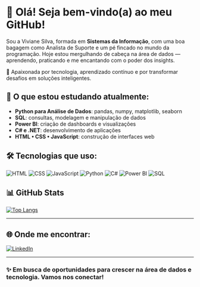 # 👋 Olá! Seja bem-vindo(a) ao meu GitHub!

Sou a Viviane Silva, formada em **Sistemas da Informação**, com uma boa bagagem como Analista de Suporte e um pé fincado no mundo da programação. Hoje estou mergulhando de cabeça na área de dados — aprendendo, praticando e me encantando com o poder dos insights.

🚀 Apaixonada por tecnologia, aprendizado contínuo e por transformar desafios em soluções inteligentes.

## 🧠 O que estou estudando atualmente:
- **Python para Análise de Dados**: pandas, numpy, matplotlib, seaborn
- **SQL**: consultas, modelagem e manipulação de dados
- **Power BI**: criação de dashboards e visualizações
- **C# e .NET**: desenvolvimento de aplicações
- **HTML • CSS • JavaScript**: construção de interfaces web

## 🛠️ Tecnologias que uso:
![HTML](https://img.shields.io/badge/HTML-E34F26?style=for-the-badge&logo=html5&logoColor=white)
![CSS](https://img.shields.io/badge/CSS-1572B6?style=for-the-badge&logo=css3&logoColor=white)
![JavaScript](https://img.shields.io/badge/JavaScript-F7DF1E?style=for-the-badge&logo=javascript&logoColor=black)
![Python](https://img.shields.io/badge/Python-3776AB?style=for-the-badge&logo=python&logoColor=white)
![C#](https://img.shields.io/badge/C%23-68217A?style=for-the-badge&logo=csharp&logoColor=white)
![Power BI](https://img.shields.io/badge/Power%20BI-F2C811?style=for-the-badge&logo=powerbi&logoColor=black)
![SQL](https://img.shields.io/badge/SQL-336791?style=for-the-badge&logo=postgresql&logoColor=white)


## 📊 GitHub Stats
[![Top Langs](https://github-readme-stats.vercel.app/api/top-langs/?username=Viviane-Silva&layout=compact&langs_count=7&theme=tokyonight)](https://github.com/anuraghazra/github-readme-stats)

---

## 🌐 Onde me encontrar:
[![LinkedIn](https://img.shields.io/badge/-LinkedIn-%230077B5?style=for-the-badge&logo=linkedin&logoColor=white)](https://www.linkedin.com/in/viviane-leite-da-silva-73348b67/)

---

### ✨ Em busca de oportunidades para crescer na área de dados e tecnologia. Vamos nos conectar!
